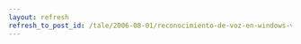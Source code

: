 ```yaml
---
layout: refresh
refresh_to_post_id: /tale/2006-08-01/reconocimiento-de-voz-en-windows-vista.html
---
```


